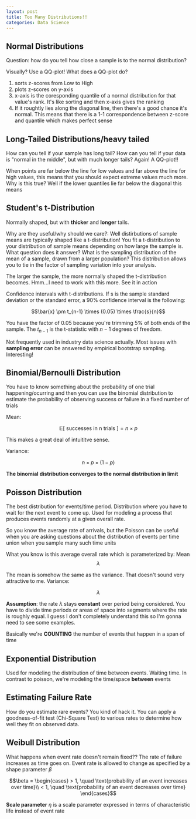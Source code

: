 ```yaml
---
layout: post
title: Too Many Distributions!!
categories: Data Science
---
```


## Normal Distributions
Question: how do you tell how close a sample is to the normal distribution? 

Visually? Use a QQ-plot! What does a QQ-plot do?
1. sorts z-scores from Low to High
2. plots z-scores on y-axis
3. x-axis is the coresponding quantile of a normal distribution for that value's rank. It's like sorting and then x-axis gives the ranking
4. If it roughtly lies along the diagonal line, then there's a good chance it's normal. This means that there is a 1-1 correspondence between 
z-score and quantile which makes perfect sense

## Long-Tailed Distributions/heavy tailed
How can you tell if your sample has long tail? How can you tell if your data is "normal in the middle", but with much longer tails?
Again! A QQ-plot!!

When points are far below the line for low values and far above the line for high values, this means that you should expect extreme values much more. 
Why is this true? Well if the lower quantiles lie far below the diagonal this means 

## Student's t-Distribution
Normally shaped, but with __thicker__ and __longer__ tails. 

Why are they useful/why should we care?: Well distirbutions of sample means are typically shaped like a t-distribution! You fit a t-distribution to your distribution of sample means depending on how large the sample is. 
What question does it answer? What is the sampling distribution of the mean of a sample, drawn from a larger population? This distribution allows you to tie in the factor of sampling variation into your analysis.

The larger the sample, the more normally shaped the t-distribution becomes. Hmm...I need to work with this more. See it in action

Confidence intervals with t-distributions. If s is the sample standard deviation or the standard error, a 90% confidence interval is the following: 


$$\bar{x} \pm t_{n-1} \times (0.05) \times \frac{s}{n}$$


You have the factor of 0.05 because you're trimming 5% of both ends of the sample. The $t_{n-1}$ is the t-statistic with $n -1$ degrees of freedom.  

Not frequently used in industry data science actually. Most issues with __sampling error__ can be answered by empirical bootstrap sampling. Interesting! 

## Binomial/Bernoulli Distribution 
You have to know something about the probability of one trial happening/ocurring and then you can use the binomial distribution to estimate the probability of observing success or failure in a fixed number of trials 

Mean: 

$$\mathbb{E}[\text{ successes in n trials }] = n \times p$$

This makes a great deal of intuititve sense.

Variance: 

$$ n \times p \times (1-p)$$

__The binomial distribution converges to the normal distribution in limit__

## Poisson Distribution
The best distribution for events/time period. Distribution where you have to wait for the next event to come up. 
Used for modeling a process that produces events randomly at a given overall rate. 

So you know the average rate of arrivals, but the Poisson can be useful when you are asking questions about the distribution of events per time union when you sample many such time units 

What you know is this average overall rate which is parameterized by:
Mean
$$\lambda$$


The mean is somehow the same as the variance. That doesn't sound very attractive to me. 
Variance:

$$\lambda$$

__Assumption__: the rate $\lambda$ stays __constant__ over period being considered. 
You have to divide time periods or areas of space into segments where the rate is roughly equal. I guess I don't completely understand this so I'm gonna need to see some examples. 

Basically we're __COUNTING__ the number of events that happen in a span of time

## Exponential Distribution 
Used for modeling the distribution of time between events. Waiting time. 
In contrast to poisson, we're modeling the time/space __between__ events

## Estimating Failure Rate
How do you estimate rare events? You kind of hack it. 
You can apply a goodness-of-fit test (Chi-Square Test) to various rates to determine how well they fit on observed data. 

## Weibull Distribution
What happens when event rate doesn't remain fixed?? The rate of failure increases as time goes on. 
Event rate is allowed to change as specified by a shape parameter $\beta$


$$\beta = \begin{cases} > 1, \quad \text{probability of an event increases over time}\\ < 1, \quad \text{probability of an event decreases over time} \end{cases}$$

__Scale parameter__ $\eta$ is a scale parameter expressed in terms of characteristic life instead of event rate


